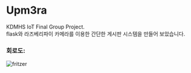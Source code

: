 # Upm3ra
KDMHS IoT Final Group Project.<br>
flask와 라즈베리파이 카메라를 이용한 간단한 게시판 시스템을 만들어 보았습니다.

<h3>회로도:</h3>

![fritzer](https://user-images.githubusercontent.com/91731576/144418967-a485f681-eac8-4371-8502-d6ef564fa295.png)
